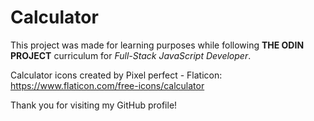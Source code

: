 # Calculator

This project was made for learning purposes while following **THE ODIN PROJECT** curriculum for *Full-Stack JavaScript Developer*.

Calculator icons created by Pixel perfect - Flaticon: https://www.flaticon.com/free-icons/calculator

Thank you for visiting my GitHub profile!